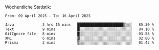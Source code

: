 
Wöchentliche Statistik:
<!--START_SECTION:waka-->

```txt
From: 09 April 2025 - To: 16 April 2025

Java             3 hrs 15 mins   █████████████████████▒░░░   85.30 %
Text             9 mins          █░░░░░░░░░░░░░░░░░░░░░░░░   04.10 %
GitIgnore file   8 mins          █░░░░░░░░░░░░░░░░░░░░░░░░   03.58 %
XML              6 mins          ▓░░░░░░░░░░░░░░░░░░░░░░░░   02.80 %
Prisma           3 mins          ▒░░░░░░░░░░░░░░░░░░░░░░░░   01.43 %
```

<!--END_SECTION:waka-->
